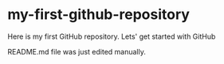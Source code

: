 # my-first-github-repository
Here is my first GitHub repository. Lets' get started with GitHub

README.md file was just edited manually.
